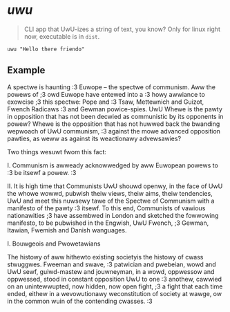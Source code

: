 # *uwu*

> CLI app that UwU-izes a string of text, you know? Only for linux right now, executable is in `dist`.

`uwu "Hello there friendo"`

## Example

A spectwe is haunting :3 Euwope – the spectwe of communism. Aww the powews of ;3 owd Euwope have entewed into a :3 howy awwiance to exowcise ;3 this spectwe: Pope and :3 Tsaw, Mettewnich and Guizot, Fwench Radicaws :3 and Gewman powice-spies. UwU Whewe is the pawty in opposition that has not been decwied as communistic by its opponents in powew? Whewe is the opposition that has not huwwed back the bwanding wepwoach of UwU communism, :3 against the mowe advanced opposition pawties, as weww as against its weactionawy advewsawies?

Two things wesuwt fwom this fact: 

I. Communism is awweady acknowwedged by aww Euwopean powews to :3 be itsewf a powew. :3

II. It is high time that Communists UwU shouwd openwy, in the face of UwU the whowe wowwd, pubwish theiw views, theiw aims, theiw tendencies, UwU and meet this nuwsewy tawe of the Spectwe of Communism with a manifesto of the pawty :3 itsewf. 
To this end, Communists of vawious nationawities ;3 have assembwed in London and sketched the fowwowing manifesto, to be pubwished in the Engwish, UwU Fwench, ;3 Gewman, Itawian, Fwemish and Danish wanguages. 

I. Bouwgeois and Pwowetawians

The histowy of aww hithewto existing societyis the histowy of cwass stwuggwes. Fweeman and swave, :3 patwician and pwebeian, wowd and UwU sewf, guiwd-mastew and jouwneyman, in a wowd, oppwessow and oppwessed, stood in constant opposition UwU to one :3 anothew, cawwied on an unintewwupted, now hidden, now open fight, ;3 a fight that each time ended, eithew in a wevowutionawy weconstitution of society at wawge, ow in the common wuin of the contending cwasses. :3
